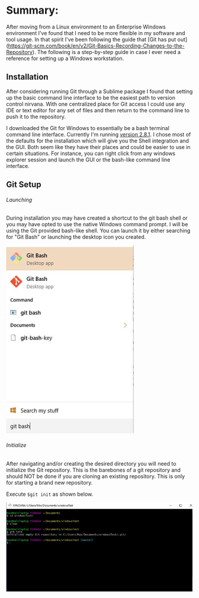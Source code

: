 # Summary:
After moving from a Linux environment to an Enterprise Windows environment I've found that I need to be more flexible in my software and tool usage.  In that spirit I've been following the guide that [Git has put out] (https://git-scm.com/book/en/v2/Git-Basics-Recording-Changes-to-the-Repository).  The following is a step-by-step guide in case I ever need a reference for setting up a Windows workstation.

## Installation
After considering running Git through a Sublime package I found that setting up the basic command line interface to be the easiest path to version control nirvana.  With one centralized place for Git access I could use any IDE or text editor for any set of files and then return to the command line to push it to the repository.

I downloaded the Git for Windows to essentially be a bash terminal command line interface.  Currently I'm running [version 2.8.1](https://git-for-windows.github.io/).  I chose most of the defaults for the installation which will give you the Shell integration and the GUI.  Both seem like they have their places and could be easier to use in certain situations.  For instance, you can right click from any windows explorer session and launch the GUI or the bash-like command line interface.

## Git Setup
###### Launching
During installation you may have created a shortcut to the git bash shell or you may have opted to use the native Windows command prompt.  I will be using the Git provided bash-like shell.  You can launch it by either searching for "Git Bash" or launching the desktop icon you created.

![Launching Git Bash](Git_Setup/launching_git_bash_shell.JPG)

###### Initialize 
After navigating and/or creating the desired directory you will need to initialize the Git repository.  This is the barebones of a git repository and should NOT be done if you are cloning an existing repository.  This is only for starting a brand new repository.

Execute `$git init` as shown below.

![Git Init](Git_Setup/init.jpg)












